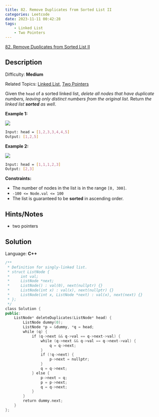 ```yaml
---
title: 82. Remove Duplicates from Sorted List II
categories: Leetcode
date: 2023-11-11 00:42:28
tags:
    - Linked List
    - Two Pointers
---
```


[82\. Remove Duplicates from Sorted List II](https://leetcode.com/problems/remove-duplicates-from-sorted-list-ii/)

## Description

Difficulty: **Medium**

Related Topics: [Linked List](https://leetcode.com/tag/https://leetcode.com/tag/linked-list//), [Two Pointers](https://leetcode.com/tag/https://leetcode.com/tag/two-pointers//)

Given the `head` of a sorted linked list, _delete all nodes that have duplicate numbers, leaving only distinct numbers from the original list_. Return _the linked list **sorted** as well_.

**Example 1:**

![](https://assets.leetcode.com/uploads/2021/01/04/linkedlist1.jpg)

```bash
Input: head = [1,2,3,3,4,4,5]
Output: [1,2,5]
```

**Example 2:**

![](https://assets.leetcode.com/uploads/2021/01/04/linkedlist2.jpg)

```bash
Input: head = [1,1,1,2,3]
Output: [2,3]
```

**Constraints:**

* The number of nodes in the list is in the range `[0, 300]`.
* `-100 <= Node.val <= 100`
* The list is guaranteed to be **sorted** in ascending order.

## Hints/Notes

* two pointers

## Solution

Language: **C++**

```C++
/**
 * Definition for singly-linked list.
 * struct ListNode {
 *     int val;
 *     ListNode *next;
 *     ListNode() : val(0), next(nullptr) {}
 *     ListNode(int x) : val(x), next(nullptr) {}
 *     ListNode(int x, ListNode *next) : val(x), next(next) {}
 * };
 */
class Solution {
public:
    ListNode* deleteDuplicates(ListNode* head) {
        ListNode dummy(0);
        ListNode *p = &dummy, *q = head;
        while (q) {
            if (q->next && q->val == q->next->val) {
                while (q->next && q->val == q->next->val) {
                    q = q->next;
                }
                if (!q->next) {
                    p->next = nullptr;
                }
                q = q->next;
            } else {
                p->next = q;
                p = p->next;
                q = q->next;
            }
        }
        return dummy.next;
    }
};
```
